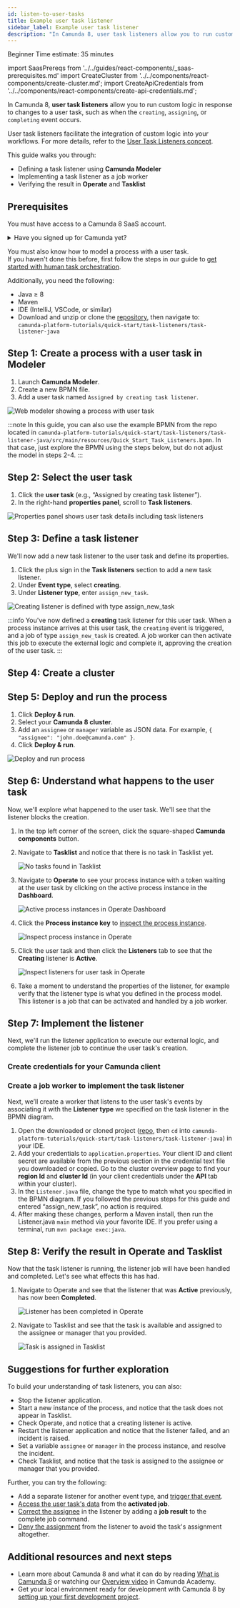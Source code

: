 ```yaml
---
id: listen-to-user-tasks
title: Example user task listener
sidebar_label: Example user task listener
description: "In Camunda 8, user task listeners allow you to run custom logic when a user task is created, assigned, or completed."
---
```


<span class="badge badge--beginner">Beginner</span>
<span class="badge badge--medium">Time estimate: 35 minutes</span>

import SaasPrereqs from '../../guides/react-components/\_saas-prerequisites.md'
import CreateCluster from '../../components/react-components/create-cluster.md';
import CreateApiCredentials from '../../components/react-components/create-api-credentials.md';

In Camunda 8, **user task listeners** allow you to run custom logic in response to changes to a user task, such as when the `creating`, `assigning`, or `completing` event occurs.

User task listeners facilitate the integration of custom logic into your workflows. For more details, refer to the [User Task Listeners concept](/components/concepts/user-task-listeners.md).

This guide walks you through:

- Defining a task listener using **Camunda Modeler**
- Implementing a task listener as a job worker
- Verifying the result in **Operate** and **Tasklist**

## Prerequisites

You must have access to a Camunda 8 SaaS account.

<details>
   <summary>Have you signed up for Camunda yet?</summary>
   <SaasPrereqs/>
</details>

You must also know how to model a process with a user task.  
If you haven't done this before, first follow the steps in our guide to [get started with human task orchestration](/guides/getting-started-orchestrate-human-tasks.md).

Additionally, you need the following:

- Java ≥ 8
- Maven
- IDE (IntelliJ, VSCode, or similar)
- Download and unzip or clone the [repository](https://github.com/camunda/camunda-platform-tutorials), then navigate to:  
  `camunda-platform-tutorials/quick-start/task-listeners/task-listener-java`

## Step 1: Create a process with a user task in Modeler

1. Launch **Camunda Modeler**.
2. Create a new BPMN file.
3. Add a user task named `Assigned by creating task listener`.

![Web modeler showing a process with user task](./assets/user-task-listeners-guide/1-process-with-user-task.png)

:::note
In this guide, you can also use the example BPMN from the repo located in `camunda-platform-tutorials/quick-start/task-listeners/task-listener-java/src/main/resources/Quick_Start_Task_Listeners.bpmn`.
In that case, just explore the BPMN using the steps below, but do not adjust the model in steps 2-4.
:::

## Step 2: Select the user task

1. Click the **user task** (e.g., “Assigned by creating task listener”).
2. In the right-hand **properties panel**, scroll to **Task listeners**.

![Properties panel shows user task details including task listeners](./assets/user-task-listeners-guide/2-user-task-selected-scrolled-to-task-listeners.png)

## Step 3: Define a task listener

We'll now add a new task listener to the user task and define its properties.

1. Click the plus sign in the **Task listeners** section to add a new task listener.
2. Under **Event type**, select **creating**.
3. Under **Listener type**, enter `assign_new_task`.

![Creating listener is defined with type assign_new_task](./assets/user-task-listeners-guide/3-creating-listener-defined.png)

:::info
You've now defined a **creating** task listener for this user task. When a process instance arrives at this user task, the `creating` event is triggered, and a job of type `assign_new_task` is created. A job worker can then activate this job to execute the external logic and complete it, approving the creation of the user task.
:::

## Step 4: Create a cluster

<CreateCluster/>

## Step 5: Deploy and run the process

1. Click **Deploy & run**.
2. Select your **Camunda 8 cluster**.
3. Add an `assignee` or `manager` variable as JSON data. For example, `{ "assignee": "john.doe@camunda.com" }`.
4. Click **Deploy & run**.

![Deploy and run process](./assets/user-task-listeners-guide/5-deploy-and-run.png)

## Step 6: Understand what happens to the user task

Now, we'll explore what happened to the user task. We'll see that the listener blocks the creation.

1. In the top left corner of the screen, click the square-shaped **Camunda components** button.
2. Navigate to **Tasklist** and notice that there is no task in Tasklist yet.

   ![No tasks found in Tasklist](./assets/user-task-listeners-guide/6.2-no-tasks-found.png)

3. Navigate to **Operate** to see your process instance with a token waiting at the user task by clicking on the active process instance in the **Dashboard**.

   ![Active process instances in Operate Dashboard](./assets/user-task-listeners-guide/6.3-active-process-instances.png)

4. Click the **Process instance key** to [inspect the process instance](/components/operate/userguide/basic-operate-navigation.md#inspect-a-process-instance).

   ![Inspect process instance in Operate](./assets/user-task-listeners-guide/6.4-inspect-process-instance.png)

5. Click the user task and then click the **Listeners** tab to see that the **Creating** listener is **Active**.

   ![Inspect listeners for user task in Operate](./assets/user-task-listeners-guide/6.5-inspect-listeners.png)

6. Take a moment to understand the properties of the listener, for example verify that the listener type is what you defined in the process model. This listener is a job that can be activated and handled by a job worker.

## Step 7: Implement the listener

Next, we'll run the listener application to execute our external logic, and complete the listener job to continue the user task's creation.

### Create credentials for your Camunda client

<CreateApiCredentials/>

### Create a job worker to implement the task listener

Next, we’ll create a worker that listens to the user task's events by associating it with the **Listener type** we specified on the task listener in the BPMN diagram.

1. Open the downloaded or cloned project ([repo](https://github.com/camunda/camunda-platform-tutorials), then `cd` into `camunda-platform-tutorials/quick-start/task-listeners/task-listener-java`) in your IDE.
2. Add your credentials to `application.properties`. Your client ID and client secret are available from the previous section in the credential text file you downloaded or copied. Go to the cluster overview page to find your **region Id** and **cluster Id** (in your client credentials under the **API** tab within your cluster).
3. In the `Listener.java` file, change the type to match what you specified in the BPMN diagram. If you followed the previous steps for this guide and entered “assign_new_task”, no action is required.
4. After making these changes, perform a Maven install, then run the Listener.java `main` method via your favorite IDE. If you prefer using a terminal, run `mvn package exec:java`.

## Step 8: Verify the result in Operate and Tasklist

Now that the task listener is running, the listener job will have been handled and completed. Let's see what effects this has had.

1. Navigate to Operate and see that the listener that was **Active** previously, has now been **Completed**.

   ![Listener has been completed in Operate](./assets/user-task-listeners-guide/8.1-verify-listener-completed.png)

2. Navigate to Tasklist and see that the task is available and assigned to the assignee or manager that you provided.

   ![Task is assigned in Tasklist](./assets/user-task-listeners-guide/8.2-verify-task-assigned.png)

## Suggestions for further exploration

To build your understanding of task listeners, you can also:

- Stop the listener application.
- Start a new instance of the process, and notice that the task does not appear in Tasklist.
- Check Operate, and notice that a creating listener is active.
- Restart the listener application and notice that the listener failed, and an incident is raised.
- Set a variable `assignee` or `manager` in the process instance, and resolve the incident.
- Check Tasklist, and notice that the task is assigned to the assignee or manager that you provided.

Further, you can try the following:

- Add a separate listener for another event type, and [trigger that event](/components/concepts/user-task-listeners.md#trigger-a-user-task-listener).
- [Access the user task's data](/components/concepts/user-task-listeners.md#accessing-user-task-data) from the **activated job**.
- [Correct the assignee](/components/concepts/user-task-listeners.md#correcting-user-task-data) in the listener by adding a **job result** to the complete job command.
- [Deny the assignment](/components/concepts/user-task-listeners.md#denying-the-lifecycle-transition) from the listener to avoid the task's assignment altogether.

## Additional resources and next steps

- Learn more about Camunda 8 and what it can do by reading [What is Camunda 8](/components/components-overview.md) or watching our [Overview video](https://bit.ly/3TjNEm7) in Camunda Academy.
- Get your local environment ready for development with Camunda 8 by [setting up your first development project](/guides/getting-started-example.md).
